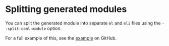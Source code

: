 # Splitting generated modules

You can split the generated module into separate `ml` and `mli` files using the `--split-caml-module` option.

For a full example of this, see the [example](https://github.com/mooreryan/ocaml_python_bindgen/tree/main/examples/gen_ml_and_mli) on GitHub.
